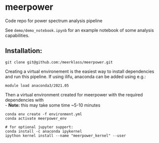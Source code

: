 # meerpower
Code repo for power spectrum analysis pipeline

See ``demo/demo_notebook.ipynb`` for an example notebook of some analysis capabilities.

## Installation:

``git clone git@github.com:/meerklass/meerpower.git``

Creating a virtual environement is the easiest way to install dependencies and run this pipeline. If using ilifu, anaconda can be added using e.g.:

``module load anaconda3/2021.05``

Then a virtual environment created for meerpower with the required dependencies with <br /> - **Note:** this may take some time ~5-10 minutes

```
conda env create -f environment.yml
conda activate meerpower_env

# for optional jupyter support:
conda install -c anaconda ipykernel
ipython kernel install --name "meerpower_kernel" --user
```

